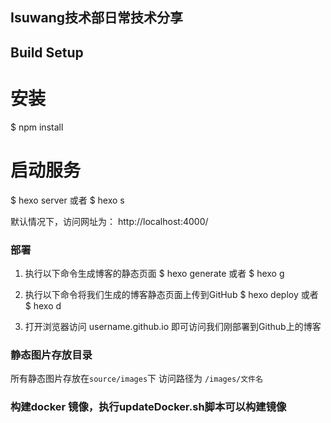 ## Isuwang技术部日常技术分享

## Build Setup

# 安装
$ npm install

# 启动服务
$ hexo server
或者
$ hexo s

默认情况下，访问网址为： http://localhost:4000/

### 部署
1) 执行以下命令生成博客的静态页面
$ hexo generate
或者 $ hexo g

2) 执行以下命令将我们生成的博客静态页面上传到GitHub
$ hexo deploy
或者 $ hexo d

3) 打开浏览器访问 username.github.io 即可访问我们刚部署到Github上的博客

### 静态图片存放目录 
 所有静态图片存放在`source/images`下
 访问路径为 `/images/文件名`
 
 ### 构建docker 镜像，执行updateDocker.sh脚本可以构建镜像
